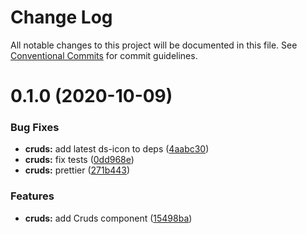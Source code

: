 # Change Log

All notable changes to this project will be documented in this file.
See [Conventional Commits](https://conventionalcommits.org) for commit guidelines.

# 0.1.0 (2020-10-09)


### Bug Fixes

* **cruds:** add latest ds-icon to deps ([4aabc30](https://github.com/Synerise/synerise-design/commit/4aabc3056c71006ce1566f81a674fe0587565e19))
* **cruds:** fix tests ([0dd968e](https://github.com/Synerise/synerise-design/commit/0dd968efaaed70f890eb678a3f612a122b7bbc95))
* **cruds:** prettier ([271b443](https://github.com/Synerise/synerise-design/commit/271b443f655d98fce62059dfeb6ab0fab70ce2c0))


### Features

* **cruds:** add Cruds component ([15498ba](https://github.com/Synerise/synerise-design/commit/15498bad6e40649f8807c20c96fbdb58b5260f17))
